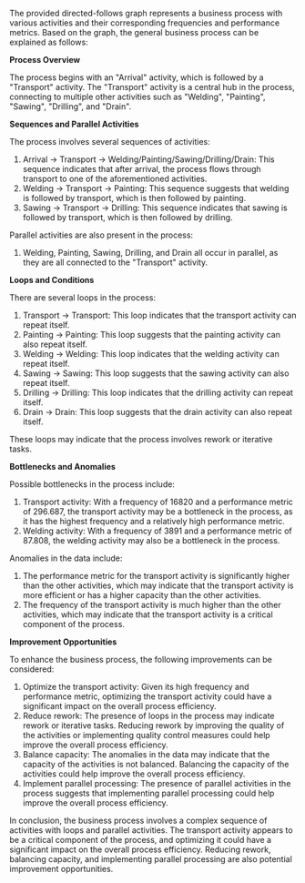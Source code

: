 The provided directed-follows graph represents a business process with various activities and their corresponding frequencies and performance metrics. Based on the graph, the general business process can be explained as follows:

**Process Overview**

The process begins with an "Arrival" activity, which is followed by a "Transport" activity. The "Transport" activity is a central hub in the process, connecting to multiple other activities such as "Welding", "Painting", "Sawing", "Drilling", and "Drain".

**Sequences and Parallel Activities**

The process involves several sequences of activities:

1. Arrival -> Transport -> Welding/Painting/Sawing/Drilling/Drain: This sequence indicates that after arrival, the process flows through transport to one of the aforementioned activities.
2. Welding -> Transport -> Painting: This sequence suggests that welding is followed by transport, which is then followed by painting.
3. Sawing -> Transport -> Drilling: This sequence indicates that sawing is followed by transport, which is then followed by drilling.

Parallel activities are also present in the process:

1. Welding, Painting, Sawing, Drilling, and Drain all occur in parallel, as they are all connected to the "Transport" activity.

**Loops and Conditions**

There are several loops in the process:

1. Transport -> Transport: This loop indicates that the transport activity can repeat itself.
2. Painting -> Painting: This loop suggests that the painting activity can also repeat itself.
3. Welding -> Welding: This loop indicates that the welding activity can repeat itself.
4. Sawing -> Sawing: This loop suggests that the sawing activity can also repeat itself.
5. Drilling -> Drilling: This loop indicates that the drilling activity can repeat itself.
6. Drain -> Drain: This loop suggests that the drain activity can also repeat itself.

These loops may indicate that the process involves rework or iterative tasks.

**Bottlenecks and Anomalies**

Possible bottlenecks in the process include:

1. Transport activity: With a frequency of 16820 and a performance metric of 296.687, the transport activity may be a bottleneck in the process, as it has the highest frequency and a relatively high performance metric.
2. Welding activity: With a frequency of 3891 and a performance metric of 87.808, the welding activity may also be a bottleneck in the process.

Anomalies in the data include:

1. The performance metric for the transport activity is significantly higher than the other activities, which may indicate that the transport activity is more efficient or has a higher capacity than the other activities.
2. The frequency of the transport activity is much higher than the other activities, which may indicate that the transport activity is a critical component of the process.

**Improvement Opportunities**

To enhance the business process, the following improvements can be considered:

1. Optimize the transport activity: Given its high frequency and performance metric, optimizing the transport activity could have a significant impact on the overall process efficiency.
2. Reduce rework: The presence of loops in the process may indicate rework or iterative tasks. Reducing rework by improving the quality of the activities or implementing quality control measures could help improve the overall process efficiency.
3. Balance capacity: The anomalies in the data may indicate that the capacity of the activities is not balanced. Balancing the capacity of the activities could help improve the overall process efficiency.
4. Implement parallel processing: The presence of parallel activities in the process suggests that implementing parallel processing could help improve the overall process efficiency.

In conclusion, the business process involves a complex sequence of activities with loops and parallel activities. The transport activity appears to be a critical component of the process, and optimizing it could have a significant impact on the overall process efficiency. Reducing rework, balancing capacity, and implementing parallel processing are also potential improvement opportunities.